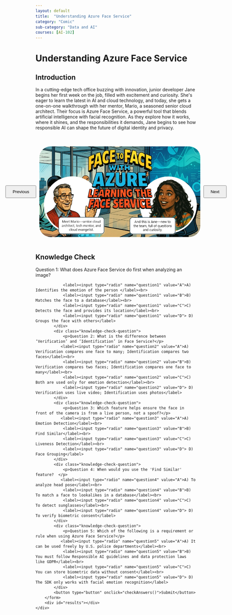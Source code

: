 ```yaml
---
layout: default
title:  "Understanding Azure Face Service"
category: "Comic"
sub-category: "Data and AI"
courses: [AI-102]
---
```



# Understanding Azure Face Service

## Introduction
In a cutting-edge tech office buzzing with innovation, junior developer Jane begins her first week on the job, filled with excitement and curiosity. She's eager to learn the latest in AI and cloud technology, and today, she gets a one-on-one walkthrough with her mentor, Mario, a seasoned senior cloud architect. Their focus is Azure Face Service, a powerful tool that blends artificial intelligence with facial recognition. As they explore how it works, where it shines, and the responsibilities it demands, Jane begins to see how responsible AI can shape the future of digital identity and privacy. 

<html lang="en">
<head>
    <meta charset="UTF-8">
    <meta name="viewport" content="width=device-width, initial-scale=1.0">
    <title>Image Carousel</title>
    <style>
        .carousel-container {
            display: flex;
            align-items: center;
            justify-content: center;
            margin-top: 50px;
        }
        .carousel-image {
            width: 800px;
            max-height: 700px;
            transition: transform 0.3s ease;
            cursor: pointer;
         border-radius: 35px;
        }
        .carousel-image.enlarged {
            transform: scale(1.5);
        }
        .carousel-button {
            padding: 10px 20px;
            margin: 0 10px;
            cursor: pointer;
        }
        .knowledge-check {
            margin-top: 50px;
        }
        .knowledge-check-question {
            margin-bottom: 20px;
        }
        .correct {
            color: green;
        }
        .incorrect {
            color: red;
        }
    </style>
</head>
<body>
    <div class="carousel-container">
        <button class="carousel-button" onclick="prevImage()">Previous</button>
        <img id="carousel" class="carousel-image" src="./images/face1.JPG" alt="Image Carousel" onclick="toggleEnlarge()" class="img-fluid">
        <button class="carousel-button" onclick="nextImage()">Next</button>
    </div>

  <div class="knowledge-check">
        <h2>Knowledge Check</h2>
        <form id="knowledgeCheckForm">
            <div class="knowledge-check-question">
                <p>Question 1: What does Azure Face Service do first when analyzing an image?</p>
                
                <label><input type="radio" name="question1" value="A">A) Identifies the emotion of the person </label><br>
                <label><input type="radio" name="question1" value="B">B) Matches the face to a database</label><br>
                <label><input type="radio" name="question1" value="C">C) Detects the face and provides its location</label><br>
                <label><input type="radio" name="question1" value="D"> D) Groups the face with others</label>
            </div>
            <div class="knowledge-check-question">
                <p>Question 2: What is the difference between ‘Verification’ and ‘Identification’ in Face Service?</p>
               <label><input type="radio" name="question2" value="A">A) Verification compares one face to many; Identification compares two faces</label><br>
                <label><input type="radio" name="question2" value="B">B) Verification compares two faces; Identification compares one face to many</label><br>
                <label><input type="radio" name="question2" value="C">C) Both are used only for emotion detection</label><br>
                <label><input type="radio" name="question2" value="D"> D) Verification uses live video; Identification uses photos</label>
            </div>
            <div class="knowledge-check-question">
                <p>Question 3: Which feature helps ensure the face in front of the camera is from a live person, not a spoof?</p>
               <label><input type="radio" name="question3" value="A">A) Emotion Detection</label><br>
                <label><input type="radio" name="question3" value="B">B) Find Similar</label><br>
                <label><input type="radio" name="question3" value="C">C) Liveness Detection</label><br>
                <label><input type="radio" name="question3" value="D"> D) Face Grouping</label>
            </div>
            <div class="knowledge-check-question">
                <p>Question 4: When would you use the 'Find Similar' feature?  </p>
               <label><input type="radio" name="question4" value="A">A) To analyze head pose</label><br>
                <label><input type="radio" name="question4" value="B">B) To match a face to lookalikes in a database</label><br>
                <label><input type="radio" name="question4" value="C">C) To detect sunglasses</label><br>
                <label><input type="radio" name="question4" value="D"> D) To verify biometric consent</label>
            </div>            
            <div class="knowledge-check-question">
                <p>Question 5: Which of the following is a requirement or rule when using Azure Face Service?</p>
               <label><input type="radio" name="question5" value="A">A) It can be used freely by U.S. police departments</label><br>
                <label><input type="radio" name="question5" value="B">B) You must follow Responsible AI guidelines and data protection laws like GDPR</label><br>
                <label><input type="radio" name="question5" value="C">C) You can store biometric data without consent</label><br>
                <label><input type="radio" name="question5" value="D"> D) The SDK only works with facial emotion recognition</label>
            </div>               
            <button type="button" onclick="checkAnswers()">Submit</button>
        </form>
        <div id="results"></div>
    </div>

    
  <script>
        const images = ["./images/face1.JPG", "./images/face2.JPG", "./images/face3.JPG", "./images/face4.JPG", "./images/face5.JPG", "./images/face6.JPG", "./images/face7.JPG", "./images/face8.JPG"];
        let currentIndex = 0;

        function showImage(index) {
            const carousel = document.getElementById('carousel');
            carousel.src = images[index];
        }

        function nextImage() {
            currentIndex = (currentIndex + 1) % images.length;
            showImage(currentIndex);
        }

        function prevImage() {
            currentIndex = (currentIndex - 1 + images.length) % images.length;
            showImage(currentIndex);
        }

        function toggleEnlarge() {
            const carousel = document.getElementById('carousel');
            carousel.classList.toggle('enlarged');
        }

            function checkAnswers() {
            const answers = {
                question1: 'C',
                question2: 'B',
                question3: 'C',
                question4: 'B',
                question5: 'B'
            
               
            };

            let score = 0;
            const form = document.getElementById('knowledgeCheckForm');
            const results = document.getElementById('results');
            results.innerHTML = '';

            for (const [question, correctAnswer] of Object.entries(answers)) {
                const selected = form.querySelector(`input[name="${question}"]:checked`);
                const questionElement = form.querySelector(`input[name="${question}"][value="${correctAnswer}"]`).parentElement;
                if (selected && selected.value === correctAnswer) {
                    score++;
                    questionElement.classList.add('correct');
                } else if (selected) {
                    selected.parentElement.classList.add('incorrect');
                    questionElement.classList.add('correct');
                } else {
                    questionElement.classList.add('correct');
                }
            }

  

            results.innerHTML = `You got ${score} out of ${Object.keys(answers).length} correct.`;
        }
    </script>
</body>
</html>
